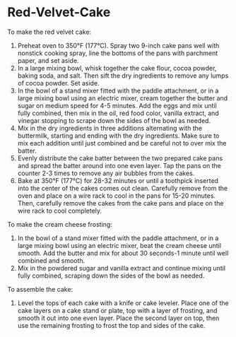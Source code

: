 # Red-Velvet-Cake
To make the red velvet cake:
1.	Preheat oven to 350°F (177°C). Spray two 9-inch cake pans well with nonstick cooking spray, line the bottoms of the pans with parchment paper, and set aside.
2.	In a large mixing bowl, whisk together the cake flour, cocoa powder, baking soda, and salt. Then sift the dry ingredients to remove any lumps of cocoa powder. Set aside.
3.	In the bowl of a stand mixer fitted with the paddle attachment, or in a large mixing bowl using an electric mixer, cream together the butter and sugar on medium speed for 4-5 minutes. Add the eggs and mix until fully combined, then mix in the oil, red food color, vanilla extract, and vinegar stopping to scrape down the sides of the bowl as needed.
4.	Mix in the dry ingredients in three additions alternating with the buttermilk, starting and ending with the dry ingredients. Make sure to mix each addition until just combined and be careful not to over mix the batter.
5.	Evenly distribute the cake batter between the two prepared cake pans and spread the batter around into one even layer. Tap the pans on the counter 2-3 times to remove any air bubbles from the cakes.
6.	Bake at 350°F (177°C) for 28-32 minutes or until a toothpick inserted into the center of the cakes comes out clean. Carefully remove from the oven and place on a wire rack to cool in the pans for 15-20 minutes. Then, carefully remove the cakes from the cake pans and place on the wire rack to cool completely. 

To make the cream cheese frosting:
1.	In the bowl of a stand mixer fitted with the paddle attachment, or in a large mixing bowl using an electric mixer, beat the cream cheese until smooth. Add the butter and mix for about 30 seconds-1 minute until well combined and smooth. 
2.	Mix in the powdered sugar and vanilla extract and continue mixing until fully combined, scraping down the sides of the bowl as needed.

To assemble the cake:
1.	Level the tops of each cake with a knife or cake leveler. Place one of the cake layers on a cake stand or plate, top with a layer of frosting, and smooth it out into one even layer. Place the second layer on top, then use the remaining frosting to frost the top and sides of the cake.
